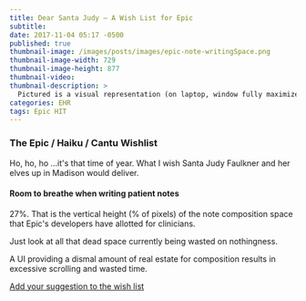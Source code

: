 ```yaml
---
title: Dear Santa Judy – A Wish List for Epic
subtitle:
date: 2017-11-04 05:17 -0500
published: true
thumbnail-image: /images/posts/images/epic-note-writingSpace.png
thumbnail-image-width: 729
thumbnail-image-height: 877
thumbnail-video:
thumbnail-description: >
  Pictured is a visual representation (on laptop, window fully maximized) of how very little of the screen is visually available when writing a patient note.
categories: EHR
tags: Epic HIT
---
```


### The Epic / Haiku / Cantu Wishlist
Ho, ho, ho …it's that time of year. What I wish Santa Judy Faulkner and her elves up in Madison would deliver.
<!--excerpt-->

#### Room to breathe when writing patient notes
27%. That is the vertical height (% of pixels) of the note composition space that Epic's developers have allotted for clinicians.

Just look at all that dead space currently being wasted on nothingness.

<amp-img src="{{page.thumbnail-image}}"
   layout="responsive" alt="{{page.thumbnail-description}}" height="{{page.thumbnail-image-height}}" width="{{page.thumbnail-image-width}}"></amp-img>

A UI providing a dismal amount of real estate for composition results in excessive scrolling and wasted time.



[Add your suggestion to the wish list](mailto:holler@jakemcclure.net)

